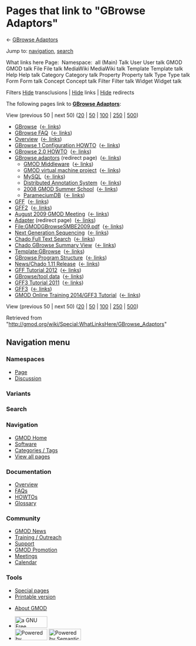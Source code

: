 <div id="mw-page-base" class="noprint">

</div>

<div id="mw-head-base" class="noprint">

</div>

<div id="content" class="mw-body" role="main">

<span id="top"></span>

<div id="mw-js-message" style="display:none;">

</div>



# <span dir="auto">Pages that link to "GBrowse Adaptors"</span>

<div id="bodyContent">

<div id="contentSub">

← [GBrowse Adaptors](/wiki/GBrowse_Adaptors "GBrowse Adaptors")

</div>

<div id="jump-to-nav" class="mw-jump">

Jump to: [navigation](#mw-navigation), [search](#p-search)

</div>

<div id="mw-content-text">

What links here Page:  Namespace:  all (Main) Talk User User talk GMOD
GMOD talk File File talk MediaWiki MediaWiki talk Template Template talk
Help Help talk Category Category talk Property Property talk Type Type
talk Form Form talk Concept Concept talk Filter Filter talk Widget
Widget talk

Filters
[Hide](/mediawiki/index.php?title=Special:WhatLinksHere/GBrowse_Adaptors&hidetrans=1 "Special:WhatLinksHere/GBrowse Adaptors")
transclusions \|
[Hide](/mediawiki/index.php?title=Special:WhatLinksHere/GBrowse_Adaptors&hidelinks=1 "Special:WhatLinksHere/GBrowse Adaptors")
links \|
[Hide](/mediawiki/index.php?title=Special:WhatLinksHere/GBrowse_Adaptors&hideredirs=1 "Special:WhatLinksHere/GBrowse Adaptors")
redirects

The following pages link to **[GBrowse
Adaptors](/wiki/GBrowse_Adaptors "GBrowse Adaptors")**:

View (previous 50 \| next 50)
([20](/mediawiki/index.php?title=Special:WhatLinksHere/GBrowse_Adaptors&limit=20 "Special:WhatLinksHere/GBrowse Adaptors")
\|
[50](/mediawiki/index.php?title=Special:WhatLinksHere/GBrowse_Adaptors&limit=50 "Special:WhatLinksHere/GBrowse Adaptors")
\|
[100](/mediawiki/index.php?title=Special:WhatLinksHere/GBrowse_Adaptors&limit=100 "Special:WhatLinksHere/GBrowse Adaptors")
\|
[250](/mediawiki/index.php?title=Special:WhatLinksHere/GBrowse_Adaptors&limit=250 "Special:WhatLinksHere/GBrowse Adaptors")
\|
[500](/mediawiki/index.php?title=Special:WhatLinksHere/GBrowse_Adaptors&limit=500 "Special:WhatLinksHere/GBrowse Adaptors"))

- [GBrowse](/wiki/GBrowse "GBrowse") ‎
  <span class="mw-whatlinkshere-tools">([←
  links](/mediawiki/index.php?title=Special:WhatLinksHere&target=GBrowse "Special:WhatLinksHere"))</span>
- [GBrowse FAQ](/wiki/GBrowse_FAQ "GBrowse FAQ") ‎
  <span class="mw-whatlinkshere-tools">([←
  links](/mediawiki/index.php?title=Special:WhatLinksHere&target=GBrowse+FAQ "Special:WhatLinksHere"))</span>
- [Overview](/wiki/Overview "Overview") ‎
  <span class="mw-whatlinkshere-tools">([←
  links](/mediawiki/index.php?title=Special:WhatLinksHere&target=Overview "Special:WhatLinksHere"))</span>
- [GBrowse 1 Configuration
  HOWTO](/wiki/GBrowse_1_Configuration_HOWTO "GBrowse 1 Configuration HOWTO")
  ‎ <span class="mw-whatlinkshere-tools">([←
  links](/mediawiki/index.php?title=Special:WhatLinksHere&target=GBrowse+1+Configuration+HOWTO "Special:WhatLinksHere"))</span>
- [GBrowse 2.0 HOWTO](/wiki/GBrowse_2.0_HOWTO "GBrowse 2.0 HOWTO") ‎
  <span class="mw-whatlinkshere-tools">([←
  links](/mediawiki/index.php?title=Special:WhatLinksHere&target=GBrowse+2.0+HOWTO "Special:WhatLinksHere"))</span>
- [GBrowse
  adaptors](/mediawiki/index.php?title=GBrowse_adaptors&redirect=no "GBrowse adaptors")
  (redirect page) ‎ <span class="mw-whatlinkshere-tools">([←
  links](/mediawiki/index.php?title=Special:WhatLinksHere&target=GBrowse+adaptors "Special:WhatLinksHere"))</span>
  - [GMOD Middleware](/wiki/GMOD_Middleware "GMOD Middleware") ‎
    <span class="mw-whatlinkshere-tools">([←
    links](/mediawiki/index.php?title=Special:WhatLinksHere&target=GMOD+Middleware "Special:WhatLinksHere"))</span>
  - [GMOD virtual machine
    project](/wiki/GMOD_virtual_machine_project "GMOD virtual machine project")
    ‎ <span class="mw-whatlinkshere-tools">([←
    links](/mediawiki/index.php?title=Special:WhatLinksHere&target=GMOD+virtual+machine+project "Special:WhatLinksHere"))</span>
  - [MySQL](/wiki/MySQL "MySQL") ‎
    <span class="mw-whatlinkshere-tools">([←
    links](/mediawiki/index.php?title=Special:WhatLinksHere&target=MySQL "Special:WhatLinksHere"))</span>
  - [Distributed Annotation
    System](/wiki/Distributed_Annotation_System "Distributed Annotation System")
    ‎ <span class="mw-whatlinkshere-tools">([←
    links](/mediawiki/index.php?title=Special:WhatLinksHere&target=Distributed+Annotation+System "Special:WhatLinksHere"))</span>
  - [2008 GMOD Summer
    School](/wiki/2008_GMOD_Summer_School "2008 GMOD Summer School") ‎
    <span class="mw-whatlinkshere-tools">([←
    links](/mediawiki/index.php?title=Special:WhatLinksHere&target=2008+GMOD+Summer+School "Special:WhatLinksHere"))</span>
  - [ParameciumDB](/wiki/ParameciumDB "ParameciumDB") ‎
    <span class="mw-whatlinkshere-tools">([←
    links](/mediawiki/index.php?title=Special:WhatLinksHere&target=ParameciumDB "Special:WhatLinksHere"))</span>
- [GFF](/wiki/GFF "GFF") ‎ <span class="mw-whatlinkshere-tools">([←
  links](/mediawiki/index.php?title=Special:WhatLinksHere&target=GFF "Special:WhatLinksHere"))</span>
- [GFF2](/wiki/GFF2 "GFF2") ‎ <span class="mw-whatlinkshere-tools">([←
  links](/mediawiki/index.php?title=Special:WhatLinksHere&target=GFF2 "Special:WhatLinksHere"))</span>
- [August 2009 GMOD
  Meeting](/wiki/August_2009_GMOD_Meeting "August 2009 GMOD Meeting") ‎
  <span class="mw-whatlinkshere-tools">([←
  links](/mediawiki/index.php?title=Special:WhatLinksHere&target=August+2009+GMOD+Meeting "Special:WhatLinksHere"))</span>
- [Adapter](/mediawiki/index.php?title=Adapter&redirect=no "Adapter")
  (redirect page) ‎ <span class="mw-whatlinkshere-tools">([←
  links](/mediawiki/index.php?title=Special:WhatLinksHere&target=Adapter "Special:WhatLinksHere"))</span>
- [File:GMODGBrowseSMBE2009.pdf](/wiki/File:GMODGBrowseSMBE2009.pdf "File:GMODGBrowseSMBE2009.pdf")
  ‎ <span class="mw-whatlinkshere-tools">([←
  links](/mediawiki/index.php?title=Special:WhatLinksHere&target=File%3AGMODGBrowseSMBE2009.pdf "Special:WhatLinksHere"))</span>
- [Next Generation
  Sequencing](/wiki/Next_Generation_Sequencing "Next Generation Sequencing")
  ‎ <span class="mw-whatlinkshere-tools">([←
  links](/mediawiki/index.php?title=Special:WhatLinksHere&target=Next+Generation+Sequencing "Special:WhatLinksHere"))</span>
- [Chado Full Text
  Search](/wiki/Chado_Full_Text_Search "Chado Full Text Search") ‎
  <span class="mw-whatlinkshere-tools">([←
  links](/mediawiki/index.php?title=Special:WhatLinksHere&target=Chado+Full+Text+Search "Special:WhatLinksHere"))</span>
- [Chado GBrowse Summary
  View](/wiki/Chado_GBrowse_Summary_View "Chado GBrowse Summary View") ‎
  <span class="mw-whatlinkshere-tools">([←
  links](/mediawiki/index.php?title=Special:WhatLinksHere&target=Chado+GBrowse+Summary+View "Special:WhatLinksHere"))</span>
- [Template:GBrowse](/wiki/Template:GBrowse "Template:GBrowse") ‎
  <span class="mw-whatlinkshere-tools">([←
  links](/mediawiki/index.php?title=Special:WhatLinksHere&target=Template%3AGBrowse "Special:WhatLinksHere"))</span>
- [GBrowse Program
  Structure](/wiki/GBrowse_Program_Structure "GBrowse Program Structure")
  ‎ <span class="mw-whatlinkshere-tools">([←
  links](/mediawiki/index.php?title=Special:WhatLinksHere&target=GBrowse+Program+Structure "Special:WhatLinksHere"))</span>
- [News/Chado 1.11
  Release](/wiki/News/Chado_1.11_Release "News/Chado 1.11 Release") ‎
  <span class="mw-whatlinkshere-tools">([←
  links](/mediawiki/index.php?title=Special:WhatLinksHere&target=News%2FChado+1.11+Release "Special:WhatLinksHere"))</span>
- [GFF Tutorial 2012](/wiki/GFF_Tutorial_2012 "GFF Tutorial 2012") ‎
  <span class="mw-whatlinkshere-tools">([←
  links](/mediawiki/index.php?title=Special:WhatLinksHere&target=GFF+Tutorial+2012 "Special:WhatLinksHere"))</span>
- [GBrowse/tool data](/wiki/GBrowse/tool_data "GBrowse/tool data") ‎
  <span class="mw-whatlinkshere-tools">([←
  links](/mediawiki/index.php?title=Special:WhatLinksHere&target=GBrowse%2Ftool+data "Special:WhatLinksHere"))</span>
- [GFF3 Tutorial 2011](/wiki/GFF3_Tutorial_2011 "GFF3 Tutorial 2011") ‎
  <span class="mw-whatlinkshere-tools">([←
  links](/mediawiki/index.php?title=Special:WhatLinksHere&target=GFF3+Tutorial+2011 "Special:WhatLinksHere"))</span>
- [GFF3](/wiki/GFF3 "GFF3") ‎ <span class="mw-whatlinkshere-tools">([←
  links](/mediawiki/index.php?title=Special:WhatLinksHere&target=GFF3 "Special:WhatLinksHere"))</span>
- [GMOD Online Training 2014/GFF3
  Tutorial](/wiki/GMOD_Online_Training_2014/GFF3_Tutorial "GMOD Online Training 2014/GFF3 Tutorial")
  ‎ <span class="mw-whatlinkshere-tools">([←
  links](/mediawiki/index.php?title=Special:WhatLinksHere&target=GMOD+Online+Training+2014%2FGFF3+Tutorial "Special:WhatLinksHere"))</span>

View (previous 50 \| next 50)
([20](/mediawiki/index.php?title=Special:WhatLinksHere/GBrowse_Adaptors&limit=20 "Special:WhatLinksHere/GBrowse Adaptors")
\|
[50](/mediawiki/index.php?title=Special:WhatLinksHere/GBrowse_Adaptors&limit=50 "Special:WhatLinksHere/GBrowse Adaptors")
\|
[100](/mediawiki/index.php?title=Special:WhatLinksHere/GBrowse_Adaptors&limit=100 "Special:WhatLinksHere/GBrowse Adaptors")
\|
[250](/mediawiki/index.php?title=Special:WhatLinksHere/GBrowse_Adaptors&limit=250 "Special:WhatLinksHere/GBrowse Adaptors")
\|
[500](/mediawiki/index.php?title=Special:WhatLinksHere/GBrowse_Adaptors&limit=500 "Special:WhatLinksHere/GBrowse Adaptors"))

</div>

<div class="printfooter">

Retrieved from
"<http://gmod.org/wiki/Special:WhatLinksHere/GBrowse_Adaptors>"

</div>

<div id="catlinks" class="catlinks catlinks-allhidden">

</div>

<div class="visualClear">

</div>

</div>

</div>

<div id="mw-navigation">

## Navigation menu

<div id="mw-head">



<div id="left-navigation">

<div id="p-namespaces" class="vectorTabs" role="navigation"
aria-labelledby="p-namespaces-label">

### Namespaces

- <span id="ca-nstab-main"><a href="/wiki/GBrowse_Adaptors" accesskey="c"
  title="View the content page [c]">Page</a></span>
- <span id="ca-talk"><a href="/wiki/Talk:GBrowse_Adaptors" accesskey="t"
  title="Discussion about the content page [t]">Discussion</a></span>

</div>

<div id="p-variants" class="vectorMenu emptyPortlet" role="navigation"
aria-labelledby="p-variants-label">

### 

### Variants[](#)

<div class="menu">

</div>

</div>

</div>

<div id="right-navigation">





</div>

<div id="p-search" role="search">

### Search

<div id="simpleSearch">

</div>

</div>

</div>

</div>

<div id="mw-panel">

<div id="p-logo" role="banner">

<a href="/wiki/Main_Page"
style="background-image: url(http://gmod.org/images/GMOD-cogs.png);"
title="Visit the main page"></a>

</div>

<div id="p-Navigation" class="portal" role="navigation"
aria-labelledby="p-Navigation-label">

### Navigation

<div class="body">

- <span id="n-GMOD-Home">[GMOD Home](/wiki/Main_Page)</span>
- <span id="n-Software">[Software](/wiki/GMOD_Components)</span>
- <span id="n-Categories-.2F-Tags">[Categories /
  Tags](/wiki/Categories)</span>
- <span id="n-View-all-pages">[View all
  pages](/wiki/Special:AllPages)</span>

</div>

</div>

<div id="p-Documentation" class="portal" role="navigation"
aria-labelledby="p-Documentation-label">

### Documentation

<div class="body">

- <span id="n-Overview">[Overview](/wiki/Overview)</span>
- <span id="n-FAQs">[FAQs](/wiki/Category:FAQ)</span>
- <span id="n-HOWTOs">[HOWTOs](/wiki/Category:HOWTO)</span>
- <span id="n-Glossary">[Glossary](/wiki/Glossary)</span>

</div>

</div>

<div id="p-Community" class="portal" role="navigation"
aria-labelledby="p-Community-label">

### Community

<div class="body">

- <span id="n-GMOD-News">[GMOD News](/wiki/GMOD_News)</span>
- <span id="n-Training-.2F-Outreach">[Training /
  Outreach](/wiki/Training_and_Outreach)</span>
- <span id="n-Support">[Support](/wiki/Support)</span>
- <span id="n-GMOD-Promotion">[GMOD
  Promotion](/wiki/GMOD_Promotion)</span>
- <span id="n-Meetings">[Meetings](/wiki/Meetings)</span>
- <span id="n-Calendar">[Calendar](/wiki/Calendar)</span>

</div>

</div>

<div id="p-tb" class="portal" role="navigation"
aria-labelledby="p-tb-label">

### Tools

<div class="body">

- <span id="t-specialpages"><a href="/wiki/Special:SpecialPages" accesskey="q"
  title="A list of all special pages [q]">Special pages</a></span>
- <span id="t-print"><a
  href="/mediawiki/index.php?title=Special:WhatLinksHere/GBrowse_Adaptors&amp;printable=yes"
  rel="alternate" accesskey="p"
  title="Printable version of this page [p]">Printable version</a></span>

</div>

</div>

</div>

</div>

<div id="footer" role="contentinfo">

- <span id="footer-places-about">[About
  GMOD](/wiki/GMOD:About "GMOD:About")</span>

<!-- -->

- <span id="footer-copyrightico">[<img src="http://www.gnu.org/graphics/gfdl-logo-small.png" width="88"
  height="31" alt="a GNU Free Documentation License" />](http://www.gnu.org/licenses/fdl-1.3.html)</span>
- <span id="footer-poweredbyico">[<img src="/mediawiki/skins/common/images/poweredby_mediawiki_88x31.png"
  width="88" height="31" alt="Powered by MediaWiki" />](//www.mediawiki.org/)
  [<img
  src="/mediawiki/extensions/SemanticMediaWiki/includes/../resources/images/smw_button.png"
  width="88" height="31" alt="Powered by Semantic MediaWiki" />](https://www.semantic-mediawiki.org/wiki/Semantic_MediaWiki)</span>

<div style="clear:both">

</div>

</div>
